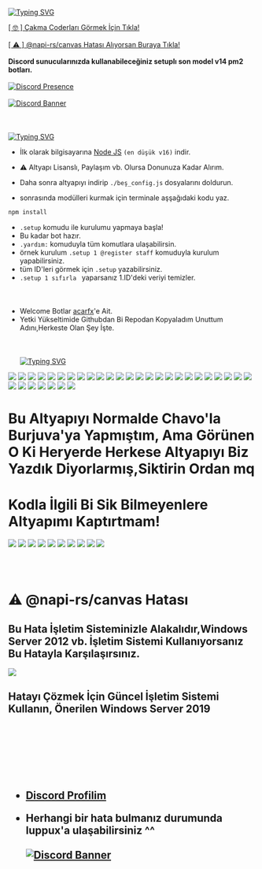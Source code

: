 [![Typing SVG](https://readme-typing-svg.herokuapp.com?font=Delicious+Handrawn&size=60&pause=1000&color=00F743&repeat=false&width=800&height=100&lines=Discord+V14+PM2+Bots+%23By+Be%C5%9F)](#)

<a href="#zort">[ 🤓 ] Çakma Coderları Görmek İçin Tıkla!</a>
<br> </br>
<a href="#napirs">[ ⚠️ ] @napi-rs/canvas Hatası Alıyorsan Buraya Tıkla!</a>
<br> </br>
**Discord sunucularınızda kullanabileceğiniz setuplı son model v14 pm2 botları.**
<br> </br>
[![Discord Presence](https://lanyard-profile-readme.vercel.app/api/928259219038302258?theme=dark&hideDiscrim=false&hideBadges=false&bg=000000&borderRadius=35px&idleMessage=İletişim%20İçin%20Tıkla)](https://discord.com/users/928259219038302258)
<br> </br>
[![Discord Banner](https://api.weblutions.com/discord/invite/luppux/)](https://discord.gg/luppux)
<br> </br>
<br> </br>
[![Typing SVG](https://readme-typing-svg.herokuapp.com?font=Delicious+Handrawn&size=30&pause=1000&color=F70909&repeat=false&width=435&lines=%E2%9D%93+Kurulum+)](https://git.io/typing-svg)

- İlk olarak bilgisayarına [Node JS](https://nodejs.org/en/) `(en düşük v16)` indir.

- ⚠️ Altyapı Lisanslı, Paylaşım vb. Olursa Donunuza Kadar Alırım.
- Daha sonra altyapıyı indirip `./beş_config.js` dosyalarını doldurun.
- sonrasında modülleri kurmak için terminale aşşağıdaki kodu yaz.

```diff
npm install
```
- `.setup` komudu ile kurulumu yapmaya başla!
- Bu kadar bot hazır.
- `.yardım:` komuduyla tüm komutlara ulaşabilirsin.
- örnek kurulum `.setup 1 @register staff` komuduyla kurulum yapabilirsiniz.
- tüm ID'leri görmek için `.setup` yazabilirsiniz.
- `.setup 1 sıfırla ` yaparsanız 1.ID'deki veriyi temizler.
<br> </br>
<br> </br>
- Welcome Botlar [acarfx](https://github.com/acarfx)'e Ait.
- Yetki Yükseltimide Githubdan Bi Repodan Kopyaladım Unuttum Adını,Herkeste Olan Şey İşte.
<br> </br>
<br> </br>
[![Typing SVG](https://readme-typing-svg.herokuapp.com?font=Delicious+Handrawn&size=30&pause=1000&color=F700E5&repeat=false&width=435&lines=%F0%9F%96%BC%EF%B8%8F+G%C3%B6rseller)](#)

<img  src="https://cdn.discordapp.com/attachments/950167988127006821/1090923072644722739/2023-03-30_11-49-54.png">
<img  src="https://cdn.discordapp.com/attachments/950167988127006821/1090923072153989140/2023-03-30_11-50-50.png">
<img  src="https://cdn.discordapp.com/attachments/950167988127006821/1090923070660808704/2023-03-30_11-52-39.png">
<img  src="https://cdn.discordapp.com/attachments/950167988127006821/1090923072430800956/2023-03-30_11-50-09.png">
<img  src="https://cdn.discordapp.com/attachments/950167988127006821/1090923070388187137/2023-03-30_11-53-32.png">
<img  src="https://cdn.discordapp.com/attachments/950167988127006821/1111019623370993684/2023-05-24_22-52-44.png">
<img  src="https://cdn.discordapp.com/attachments/950167988127006821/1111019623085776916/2023-05-24_22-53-00.png">
<img  src="https://cdn.discordapp.com/attachments/950167988127006821/1111019622808948898/2023-05-24_22-53-25.png">
<img  src="https://cdn.discordapp.com/attachments/950167988127006821/1111019622574076084/2023-05-24_22-54-15.png">
<img  src="https://cdn.discordapp.com/attachments/950167988127006821/1111019603276087406/2023-05-24_22-49-44.png">
<img  src="https://cdn.discordapp.com/attachments/950167988127006821/1111019602986664047/2023-05-24_22-49-59.png">
<img  src="https://cdn.discordapp.com/attachments/950167988127006821/1111019602634350694/2023-05-24_22-50-15.png">
<img  src="https://cdn.discordapp.com/attachments/950167988127006821/1111019602328174602/2023-05-24_22-50-28.png">
<img  src="https://cdn.discordapp.com/attachments/950167988127006821/1111019602072305775/2023-05-24_22-50-51.png">
<img  src="https://cdn.discordapp.com/attachments/950167988127006821/1111019601736769576/2023-05-24_22-51-04.png">
<img  src="https://cdn.discordapp.com/attachments/950167988127006821/1111019601459953674/2023-05-24_22-51-20.png">
<img  src="https://cdn.discordapp.com/attachments/950167988127006821/1111019601166336071/2023-05-24_22-51-40.png">
<img  src="https://cdn.discordapp.com/attachments/950167988127006821/1111019600843382954/2023-05-24_22-52-19.png">
<img  src="https://cdn.discordapp.com/attachments/950167988127006821/1111019600604315688/2023-05-24_22-52-33.png">
<img  src="https://cdn.discordapp.com/attachments/950167988127006821/1111017991707033701/2023-05-10_00-42-57.png">
<img  src="https://cdn.discordapp.com/attachments/950167988127006821/1111017991077888060/2023-05-10_13-58-26.png">
<img  src="https://cdn.discordapp.com/attachments/950167988127006821/1111017991396659340/2023-05-10_13-58-10.png">
<img  src="https://cdn.discordapp.com/attachments/950167988127006821/1111017906407493682/2023-05-01_23-34-57.png">
<img  src="https://cdn.discordapp.com/attachments/950167988127006821/1111017906227134504/2023-05-02_13-18-26.png">
<img  src="https://cdn.discordapp.com/attachments/950167988127006821/1111017906029989918/2023-05-02_13-18-38.png">
<img  src="https://cdn.discordapp.com/attachments/950167988127006821/1111017905824485526/2023-05-03_17-47-06.png">
<img  src="https://cdn.discordapp.com/attachments/950167988127006821/1111017905585405952/2023-05-04_15-51-31.png">
<img  src="https://cdn.discordapp.com/attachments/950167988127006821/1111017905375678554/2023-05-07_17-03-27.png">
<img  src="https://cdn.discordapp.com/attachments/950167988127006821/1111017905065316512/2023-05-07_17-10-29.png">
<img  src="https://cdn.discordapp.com/attachments/950167988127006821/1111017904843014225/2023-05-07_17-10-49.png">
<img  src="https://cdn.discordapp.com/attachments/950167988127006821/1111017904566177822/2023-05-10_00-42-57.png">
<img  src="https://cdn.discordapp.com/attachments/950167988127006821/1111017904293564446/2023-05-10_13-57-59.png">


<h1 id="zort">Bu Altyapıyı Normalde Chavo'la Burjuva'ya Yapmıştım, Ama Görünen O Ki Heryerde Herkese Altyapıyı Biz Yazdık Diyorlarmış,Siktirin Ordan mq</h1>
<h1>Kodla İlgili Bi Sik Bilmeyenlere Altyapımı Kaptırtmam!</h1>

<img  src="https://cdn.discordapp.com/attachments/950167988127006821/1111023648590016592/2023-05-24_23-10-15.png">
<img  src="https://cdn.discordapp.com/attachments/950167988127006821/1111022997130719313/2023-05-24_23-07-01.png">
<img  src="https://cdn.discordapp.com/attachments/950167988127006821/1111022997361393714/2023-05-24_23-05-05.png">
<img  src="https://cdn.discordapp.com/attachments/950167988127006821/1111022997562740766/2023-05-24_23-04-21.png">
<img  src="https://cdn.discordapp.com/attachments/950167988127006821/1111022997789225031/2023-05-24_23-03-03.png">
<img  src="https://cdn.discordapp.com/attachments/950167988127006821/1111022997998927912/2023-05-24_23-02-04.png">
<img  src="https://cdn.discordapp.com/attachments/950167988127006821/1111022998271578142/2023-05-23_23-17-11.png">
<img  src="https://cdn.discordapp.com/attachments/950167988127006821/1111022998510645248/2023-05-18_15-22-25.png">
<img  src="https://cdn.discordapp.com/attachments/950167988127006821/1111056776612294756/2023-05-24_22-45-50.png">
<img  src="https://cdn.discordapp.com/attachments/950167988127006821/1111056777023328316/2023-05-24_22-45-34.png">
 

<br> </br>
<h1>⚠️ @napi-rs/canvas Hatası</h1>
<h2 id="napirs">Bu Hata İşletim Sisteminizle Alakalıdır,Windows Server 2012 vb. İşletim Sistemi Kullanıyorsanız Bu Hatayla Karşılaşırsınız.</h2>
<img src="https://cdn.discordapp.com/attachments/950167988127006821/1111440762438172773/2023-05-26_02-45-14.png">
<h2>Hatayı Çözmek İçin Güncel İşletim Sistemi Kullanın, Önerilen Windows Server 2019<h2>
<br> </br>
<br> </br>

- [Discord Profilim](https://discord.com/users/928259219038302258)

- Herhangi bir hata bulmanız durumunda luppux'a ulaşabilirsiniz ^^
<br> </br>
[![Discord Banner](https://api.weblutions.com/discord/invite/luppux/)](https://discord.gg/luppux)
